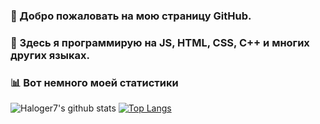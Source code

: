 ### 👋 Добро пожаловать на мою страницу GitHub.

### 💠 Здесь я программирую на JS, HTML, CSS, C++ и многих других языках.

### 📊 Вот немного моей статистики
![Haloger7's github stats](https://github-readme-stats.vercel.app/api?username=haloger7&show_icons=true&theme=onedark) [![Top Langs](https://github-readme-stats.vercel.app/api/top-langs/?username=haloger7&layout=compact)](https://github.com/anuraghazra/github-readme-stats)
